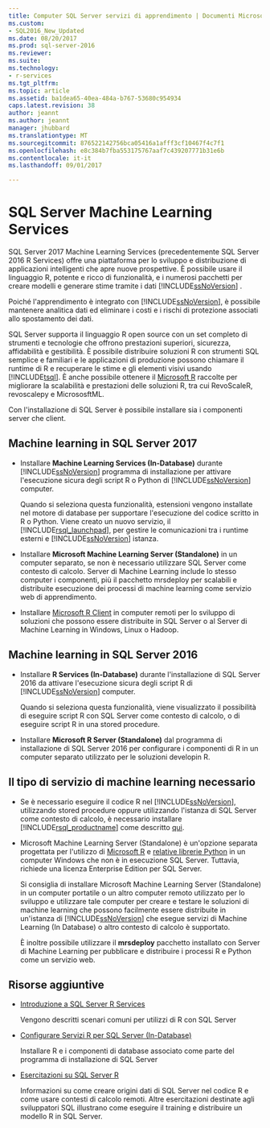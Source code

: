```yaml
---
title: Computer SQL Server servizi di apprendimento | Documenti Microsoft
ms.custom:
- SQL2016_New_Updated
ms.date: 08/20/2017
ms.prod: sql-server-2016
ms.reviewer: 
ms.suite: 
ms.technology:
- r-services
ms.tgt_pltfrm: 
ms.topic: article
ms.assetid: ba1dea65-40ea-484a-b767-53680c954934
caps.latest.revision: 38
author: jeannt
ms.author: jeannt
manager: jhubbard
ms.translationtype: MT
ms.sourcegitcommit: 876522142756bca05416a1afff3cf10467f4c7f1
ms.openlocfilehash: e8c384b7fba553175767aaf7c439207771b31e6b
ms.contentlocale: it-it
ms.lasthandoff: 09/01/2017

---
```

# <a name="sql-server-machine-learning-services"></a>SQL Server Machine Learning Services

  SQL Server 2017 Machine Learning Services (precedentemente SQL Server 2016 R Services) offre una piattaforma per lo sviluppo e distribuzione di applicazioni intelligenti che apre nuove prospettive. È possibile usare il linguaggio R, potente e ricco di funzionalità, e i numerosi pacchetti per creare modelli e generare stime tramite i dati [!INCLUDE[ssNoVersion](../../includes/ssnoversion-md.md)] .
  
  Poiché l'apprendimento è integrato con [!INCLUDE[ssNoVersion](../../includes/ssnoversion-md.md)], è possibile mantenere analitica dati ed eliminare i costi e i rischi di protezione associati allo spostamento dei dati.
  
SQL Server supporta il linguaggio R open source con un set completo di strumenti e tecnologie che offrono prestazioni superiori, sicurezza, affidabilità e gestibilità. È possibile distribuire soluzioni R con strumenti SQL semplice e familiari e le applicazioni di produzione possono chiamare il runtime di R e recuperare le stime e gli elementi visivi usando [!INCLUDE[tsql](../../includes/tsql-md.md)]. È anche possibile ottenere il [Microsoft R](https://docs.microsoft.com/r-server/r-reference/revoscaler/revoscaler) raccolte per migliorare la scalabilità e prestazioni delle soluzioni R, tra cui RevoScaleR, revoscalepy e MicrososftML.
  
Con l'installazione di SQL Server è possibile installare sia i componenti server che client.
  
## <a name="machine-learning-in-sql-server-2017"></a>Machine learning in SQL Server 2017

+ Installare **Machine Learning Services (In-Database)** durante [!INCLUDE[ssNoVersion](../../includes/ssnoversion-md.md)] programma di installazione per attivare l'esecuzione sicura degli script R o Python di [!INCLUDE[ssNoVersion](../../includes/ssnoversion-md.md)] computer.
  
    Quando si seleziona questa funzionalità, estensioni vengono installate nel motore di database per supportare l'esecuzione del codice scritto in R o Python. Viene creato un nuovo servizio, il [!INCLUDE[rsql_launchpad](../../includes/rsql-launchpad-md.md)], per gestire le comunicazioni tra i runtime esterni e [!INCLUDE[ssNoVersion](../../includes/ssnoversion-md.md)] istanza.
  
+ Installare **Microsoft Machine Learning Server (Standalone)** in un computer separato, se non è necessario utilizzare SQL Server come contesto di calcolo. Server di Machine Learning include lo stesso computer i componenti, più il pacchetto mrsdeploy per scalabili e distribuite esecuzione dei processi di machine learning come servizio web di apprendimento.
  
+    Installare [Microsoft R Client](https://docs.microsoft.com/r-server/r-client/what-is-microsoft-r-client) in computer remoti per lo sviluppo di soluzioni che possono essere distribuite in SQL Server o al Server di Machine Learning in Windows, Linux o Hadoop.

## <a name="machine-learning-in-sql-server-2016"></a>Machine learning in SQL Server 2016

+ Installare **R Services (In-Database)** durante l'installazione di SQL Server 2016 da attivare l'esecuzione sicura degli script R di [!INCLUDE[ssNoVersion](../../includes/ssnoversion-md.md)] computer.
  
    Quando si seleziona questa funzionalità, viene visualizzato il possibilità di eseguire script R con SQL Server come contesto di calcolo, o di eseguire script R in una stored procedure.
  
+   Installare **Microsoft R Server (Standalone)** dal programma di installazione di SQL Server 2016 per configurare i componenti di R in un computer separato utilizzato per le soluzioni developin R.


## <a name="which-type-of-machine-learning-service-do-i-need"></a>Il tipo di servizio di machine learning necessario

+ Se è necessario eseguire il codice R nel [!INCLUDE[ssNoVersion](../../includes/ssnoversion-md.md)], utilizzando stored procedure oppure utilizzando l'istanza di SQL Server come contesto di calcolo, è necessario installare [!INCLUDE[rsql_productname](../../includes/rsql-productname-md.md)] come descritto [qui](../../advanced-analytics/r-services/set-up-sql-server-r-services-in-database.md).

+ Microsoft Machine Learning Server (Standalone) è un'opzione separata progettata per l'utilizzo di [Microsoft R](https://docs.microsoft.com/r-server/r-reference/introducing-r-server-r-package-reference) e [relative librerie Python](../python/what-is-revoscalepy.md) in un computer Windows che non è in esecuzione SQL Server. Tuttavia, richiede una licenza Enterprise Edition per SQL Server.
    
    Si consiglia di installare Microsoft Machine Learning Server (Standalone) in un computer portatile o un altro computer remoto utilizzato per lo sviluppo e utilizzare tale computer per creare e testare le soluzioni di machine learning che possono facilmente essere distribuite in un'istanza di [!INCLUDE[ssNoVersion](../../includes/ssnoversion-md.md)] che esegue servizi di Machine Learning \(In Database\) o altro contesto di calcolo è supportato.
  
    È inoltre possibile utilizzare il **mrsdeploy** pacchetto installato con Server di Machine Learning per pubblicare e distribuire i processi R e Python come un servizio web.

## <a name="additional-resources"></a>Risorse aggiuntive

+ [Introduzione a SQL Server R Services](../../advanced-analytics/r/getting-started-with-sql-server-r-services.md)
 
    Vengono descritti scenari comuni per utilizzi di R con SQL Server

+ [Configurare Servizi R per SQL Server (In-Database)](../../advanced-analytics/r/set-up-sql-server-r-services-in-database.md)

    Installare R e i componenti di database associato come parte del programma di installazione di SQL Server
  
+ [Esercitazioni su SQL Server R](../../advanced-analytics/tutorials/sql-server-r-tutorials.md)

    Informazioni su come creare origini dati di SQL Server nel codice R e come usare contesti di calcolo remoti. Altre esercitazioni destinate agli sviluppatori SQL illustrano come eseguire il training e distribuire un modello R in SQL Server.

